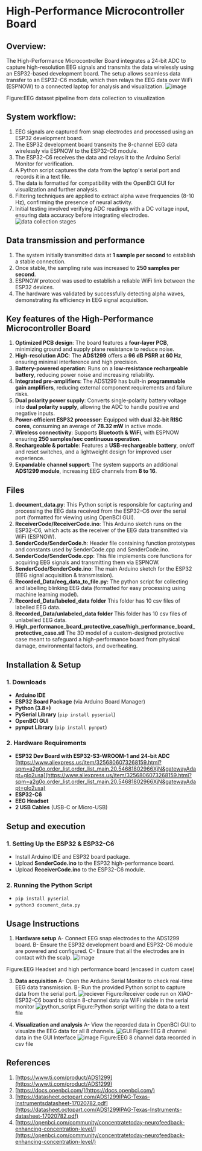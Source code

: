 # High-Performance Microcontroller Board

## Overview:
The High-Performance Microcontroller Board integrates a 24-bit ADC to capture high-resolution EEG signals and transmits the data wirelessly using an ESP32-based development board. 
The setup allows seamless data transfer to an ESP32-C6 module, which then relays the EEG data over WiFi (ESPNOW) to a connected laptop for analysis and visualization.
![image](https://github.com/user-attachments/assets/9b8633bc-526a-4d3a-a7fb-4e275b2d3879)

Figure:EEG dataset pipeline from data collection to visualization

## System workflow:
1. EEG signals are captured from snap electrodes and processed using an ESP32 development board.
2. The ESP32 development board transmits the 8-channel EEG data wirelessly via ESPNOW to the ESP32-C6 module.
3. The ESP32-C6 receives the data and relays it to the Arduino Serial Monitor for verification.
4. A Python script captures the data from the laptop's serial port and records it in a text file.
5. The data is formatted for compatibility with the OpenBCI GUI for visualization and further analysis.
6. Filtering techniques are applied to extract alpha wave frequencies (8-10 Hz), confirming the presence of neural activity.
7. Initial testing involved verifying ADC readings with a DC voltage input, ensuring data accuracy before integrating electrodes.
   ![data collection stages](https://github.com/user-attachments/assets/1ad5dc23-a819-4ac8-99bb-d55ae5c50f29)


## Data transmission and performance
1. The system initially transmitted data at **1 sample per second** to establish a stable connection.
2. Once stable, the sampling rate was increased to **250 samples per second**.
3. ESPNOW protocol was used to establish a reliable WiFi link between the ESP32 devices.
4. The hardware was validated by successfully detecting alpha waves, demonstrating its efficiency in EEG signal acquisition.

## Key features of the High-Performance Microcontroller Board
1. **Optimized PCB design**: The board features a **four-layer PCB**, minimizing ground and supply plane resistance to reduce noise.
2. **High-resolution ADC**: The **ADS1299** offers a **96 dB PSRR at 60 Hz**, ensuring minimal interference and high precision.
3. **Battery-powered operation**: Runs on a **low-resistance rechargeable battery**, reducing power noise and increasing reliability.
4. **Integrated pre-amplifiers**: The ADS1299 has built-in **programmable gain amplifiers**, reducing external component requirements and failure risks.
5. **Dual polarity power supply**: Converts single-polarity battery voltage into **dual polarity supply**, allowing the ADC to handle positive and negative inputs.
6. **Power-efficient ESP32 processor**: Equipped with **dual 32-bit RISC cores**, consuming an average of **78.32 mW** in active mode.
7. **Wireless connectivity**: Supports **Bluetooth & WiFi**, with ESPNOW ensuring **250 samples/sec continuous operation**.
8. **Rechargeable & portable**: Features a **USB-rechargeable battery**, on/off and reset switches, and a lightweight design for improved user experience.
9. **Expandable channel support**: The system supports an additional **ADS1299 module**, increasing EEG channels from **8 to 16**.

## Files
1. **document_data.py**: This Python script is responsible for capturing and processing the EEG data received from the ESP32-C6 over the serial port (formatted for viewing using OpenBCI GUI).
2. **ReceiverCode/ReceiverCode.ino**: This Arduino sketch runs on the ESP32-C6, which acts as the receiver of the EEG data transmitted via WiFi (ESPNOW).
3. **SenderCode/SenderCode.h**: Header file containing function prototypes and constants used by SenderCode.cpp and SenderCode.ino.
4. **SenderCode/SenderCode.cpp**: This file implements core functions for acquiring EEG signals and transmitting them via ESPNOW.
5. **SenderCode/SenderCode.ino**: The main Arduino sketch for the ESP32 (EEG signal acquisition & transmission).
6. **Recorded_Data/eeg_data_to_file.py:** The python script for collecting and labelling blinking EEG data (formatted for easy processing using machine learning model).
7. **Recorded_Data/labeled_data folder** This folder has 10 csv files of labelled EEG data.
8. **Recorded_Data/unlabeled_data folder** This folder has 10 csv files of unlabelled EEG data.
9. **High_performance_board_protective_case/high_performance_board_protective_case.stl** The 3D model of a custom-designed protective case meant to safeguard a high-performance board from physical damage, environmental factors, and overheating.

## **Installation & Setup**

### **1. Downloads**
- **Arduino IDE**
- **ESP32 Board Package** (via Arduino Board Manager)
- **Python (3.8+)**
- **PySerial Library** (`pip install pyserial`)
- **OpenBCI GUI**
- **pynput Library** (`pip install pynput`)

### **2. Hardware Requirements**
- **ESP32 Dev Board with ESP32-S3-WROOM-1 and 24-bit ADC** [https://www.aliexpress.us/item/3256806073268159.html?spm=a2g0o.order_list.order_list_main.20.54681802966XjN&gatewayAdapt=glo2usa](https://www.aliexpress.us/item/3256806073268159.html?spm=a2g0o.order_list.order_list_main.20.54681802966XjN&gatewayAdapt=glo2usa)
- **ESP32-C6**  
- **EEG Headset** 
- **2 USB Cables** (USB-C or Micro-USB)

## **Setup and execution**
### **1. Setting Up the ESP32 & ESP32-C6**
- Install Arduino IDE and ESP32 board package.
- Upload **SenderCode.ino** to the ESP32 high-performance board.
- Upload **ReceiverCode.ino** to the ESP32-C6 module.

### **2. Running the Python Script**
- `pip install pyserial`
- `python3 document_data.py`

## Usage Instructions
1. **Hardware setup**
   A- Connect EEG snap electrodes to the ADS1299 board.
   B- Ensure the ESP32 development board and ESP32-C6 module are powered and configured.
   C- Ensure that all the electrodes are in contact with the scalp.
![image](https://github.com/user-attachments/assets/4b2af03a-59c5-4d7e-bbba-4e2725e26962)

Figure:EEG Headset and high performance board (encased in custom case)

3. **Data acquisition**
   A- Open the Arduino Serial Monitor to check real-time EEG data transmission.
   B- Run the provided Python script to capture data from the serial port.
![reciever](https://github.com/user-attachments/assets/a38cc0d9-1d12-4a00-a44a-9e0ed74b7f91)
Figure:Receiver code run on XIAO-ESP32-C6 board to obtain 8-channel data via WiFi visible in the serial monitor
![python_script](https://github.com/user-attachments/assets/b7d3d6ac-e961-4d5c-bfa1-aba720ed82bc)
Figure:Python script writing the data  to a text file

5. **Visualization and analysis**
   A- View the recorded data in OpenBCI GUI to visualze the EEG data for all 8 channels.
   ![GUI](https://github.com/user-attachments/assets/e260e019-36f6-4e70-bbdf-fcbd84b48b2d)
Figure:EEG 8 channel data in the GUI Interface
![image](https://github.com/user-attachments/assets/bfdb3e86-17a6-45f8-96cd-d8cfb03f0391)
Figure:EEG 8 channel data recorded in csv file

## References
1. [https://www.ti.com/product/ADS1299](https://www.ti.com/product/ADS1299)
2. [https://docs.openbci.com/](https://docs.openbci.com/)
3. [https://datasheet.octopart.com/ADS1299IPAG-Texas-Instrumentsdatasheet-17020782.pdf](https://datasheet.octopart.com/ADS1299IPAG-Texas-Instruments-datasheet-17020782.pdf)
4. [https://openbci.com/community/concentratetoday-neurofeedback-enhancing-concentration-level/](https://openbci.com/community/concentratetoday-neurofeedback-enhancing-concentration-level/)
